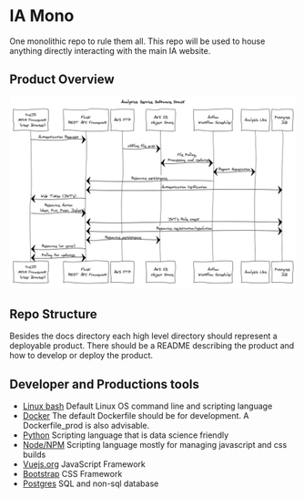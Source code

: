 # IA Mono
One monolithic repo to rule them all. This repo will be used to house anything directly interacting with the main IA website.

## Product Overview 
![Sequence diagram](https://github.com/ia-energy/ia-mono/blob/master/docs/overview/Analytics_Service_sequence_diagram.png "Sequence diagram")

## Repo Structure
Besides the docs directory each high level directory should represent a deployable product. There should be a README describing the product and how to develop or deploy the product. 

## Developer and Productions tools
* [Linux bash](https://devhints.io/bash) Default Linux OS command line and scripting language
* [Docker](https://www.docker.com/) The default Dockerfile should be for development. A Dockerfile_prod is also advisable.
* [Python](https://python.org) Scripting language that is data science friendly
* [Node/NPM](https://www.npmjs.com/get-npm) Scripting language mostly for managing javascript and css builds
* [Vuejs.org](https://nodejs.org) JavaScript Framework 
* [Bootstrap](https://getbootstrap.com/) CSS Framework 
* [Postgres](https://www.postgresql.org/) SQL and non-sql database